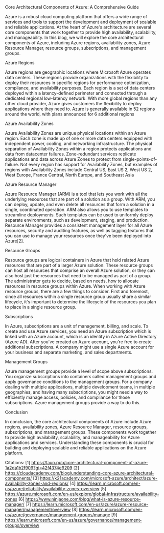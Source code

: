 Core Architectural Components of Azure: A Comprehensive Guide

Azure is a robust cloud computing platform that offers a wide range of services and tools to support the development and deployment of scalable and reliable applications. At the heart of Azure's architecture are several core components that work together to provide high availability, scalability, and manageability. In this blog, we will explore the core architectural components of Azure, including Azure regions, availability zones, Azure Resource Manager, resource groups, subscriptions, and management groups.

Azure Regions

Azure regions are geographic locations where Microsoft Azure operates data centers. These regions provide organizations with the flexibility to deploy their resources in specific regions for performance optimization, compliance, and availability purposes. Each region is a set of data centers deployed within a latency-defined perimeter and connected through a dedicated regional low-latency network. With more global regions than any other cloud provider, Azure gives customers the flexibility to deploy applications where they need to. Azure is generally available in 52 regions around the world, with plans announced for 6 additional regions

Azure Availability Zones

Azure Availability Zones are unique physical locations within an Azure region. Each zone is made up of one or more data centers equipped with independent power, cooling, and networking infrastructure. The physical separation of Availability Zones within a region protects applications and data from datacenter failures. Zone-redundant services replicate applications and data across Azure Zones to protect from single-points-of-failure. Not every region has support for Availability Zones, but examples of regions with Availability Zones include Central US, East US 2, West US 2, West Europe, France Central, North Europe, and Southeast Asia

Azure Resource Manager

Azure Resource Manager (ARM) is a tool that lets you work with all the underlying resources that are part of a solution as a group. With ARM, you can deploy, update, and even delete all resources that form a solution in a single, coordinated operation. ARM also allows you to use templates to streamline deployments. Such templates can be used to uniformly deploy separate environments, such as development, staging, and production. Resource Manager provides a consistent management layer for all Azure resources, security and auditing features, as well as tagging features that you can use to manage your resources once they've been deployed into Azure[2].

Resource Groups

Resource groups are logical containers in Azure that hold related Azure resources that are part of a larger Azure solution. These resource groups can host all resources that comprise an overall Azure solution, or they can also host just the resources that need to be managed as part of a group. The administrator gets to decide, based on needs, how to allocate resources in resource groups within Azure. When working with Azure resource groups, there are a few things to consider. First and foremost, since all resources within a single resource group usually share a similar lifecycle, it's important to determine the lifecycle of the resources you plan to place in a single resource group.

Subscriptions

In Azure, subscriptions are a unit of management, billing, and scale. To create and use Azure services, you need an Azure subscription which is linked with an Azure account, which is an identity in Azure Active Directory (Azure AD). After you've created an Azure account, you're free to create additional subscriptions. A company might use a single Azure account for your business and separate marketing, and sales departments.

Management Groups

Azure management groups provide a level of scope above subscriptions. You organize subscriptions into containers called management groups and apply governance conditions to the management groups. For a company dealing with multiple applications, multiple development teams, in multiple geographies, and having many subscriptions, you might need a way to efficiently manage access, policies, and compliance for those subscriptions. Azure management groups provide a way to do this.

Conclusion

In conclusion, the core architectural components of Azure include Azure regions, availability zones, Azure Resource Manager, resource groups, subscriptions, and management groups. These components work together to provide high availability, scalability, and manageability for Azure applications and services. Understanding these components is crucial for building and deploying scalable and reliable applications on the Azure platform.

Citations:
[1] https://faun.pub/core-architectural-component-of-azure-1a2da1b2f909?gi=42f4374e9209
[2] https://cloudacademy.com/blog/understanding-core-azure-architectural-components/
[3] https://k21academy.com/microsoft-azure/architect/azure-availability-zones-and-regions/
[4] https://learn.microsoft.com/en-us/azure/reliability/availability-zones-overview
[5] https://azure.microsoft.com/en-us/explore/global-infrastructure/availability-zones
[6] https://www.ninjaone.com/blog/what-is-azure-resource-manager/
[7] https://learn.microsoft.com/en-us/azure/azure-resource-manager/management/overview
[8] https://learn.microsoft.com/en-us/azure/governance/management-groups/manage
[9] https://learn.microsoft.com/en-us/azure/governance/management-groups/overview
